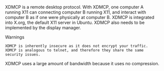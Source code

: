XDMCP is a remote desktop protocol. With XDMCP, one computer A running X11 can connecting computer B running X11, and interact with computer B as if one were physically at computer B. XDMCP is integrated into X.org, the default X11 server in Ubuntu. XDMCP also needs to be implemented by the display manager.

Warnings

    XDMCP is inherently insecure as it does not encrypt your traffic. XDMCP is analogous to telnet, and therefore they share the same security issues.
  XDMCP uses a large amount of bandwidth because it uses no compression.
